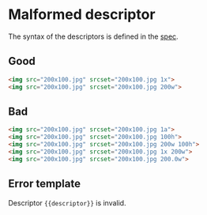 # Malformed descriptor

The syntax of the descriptors is defined in the [spec](https://html.spec.whatwg.org/multipage/embedded-content.html#image-candidate-string).

## Good

```html
<img src="200x100.jpg" srcset="200x100.jpg 1x">
<img src="200x100.jpg" srcset="200x100.jpg 200w">
```

## Bad

```html
<img src="200x100.jpg" srcset="200x100.jpg 1a">
<img src="200x100.jpg" srcset="200x100.jpg 100h">
<img src="200x100.jpg" srcset="200x100.jpg 200w 100h">
<img src="200x100.jpg" srcset="200x100.jpg 1x 200w">
<img src="200x100.jpg" srcset="200x100.jpg 200.0w">
```

## Error template

Descriptor `{{descriptor}}` is invalid.
